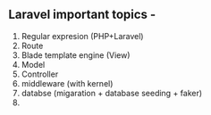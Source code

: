 ## Laravel important topics -

1. Regular expresion (PHP+Laravel)
2. Route
3. Blade template engine (View)
4. Model
5. Controller
6. middleware (with kernel)
7. databse (migaration + database seeding + faker)
8. 
